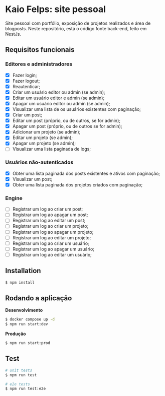 # Kaio Felps: site pessoal
Site pessoal com portfólio, exposição de projetos realizados e área de blogposts. Neste repositório, está o código fonte back-end, feito em NestJs.

## Requisitos funcionais
### Editores e administradores
- [x] Fazer login;
- [x] Fazer logout;
- [x] Reautenticar;
- [x] Criar um usuário editor ou admin (se admin);
- [x] Editar um usuário editor e admin (se admin);
- [x] Apagar um usuário editor ou admin (se admin);
- [x] Visualizar uma lista de os usuários existentes com paginação;
- [x] Criar um post;
- [x] Editar um post (próprio, ou de outros, se for admin);
- [x] Apagar um post (próprio, ou de outros se for admin);
- [x] Adicionar um projeto (se admin);
- [x] Editar um projeto (se admin);
- [x] Apagar um projeto (se admin);
- [ ] Visualizar uma lista paginada de logs;

### Usuários não-autenticados
- [x] Obter uma lista paginada dos posts existentes e ativos com paginação;
- [x] Visualizar um post;
- [x] Obter uma lista paginada dos projetos criados com paginação;

### Engine
- [ ] Registrar um log ao criar um post;
- [ ] Registrar um log ao apagar um post;
- [ ] Registrar um log ao editar um post;
- [ ] Registrar um log ao criar um projeto;
- [ ] Registrar um log ao apagar um projeto;
- [ ] Registrar um log ao editar um projeto;
- [ ] Registrar um log ao criar um usuário;
- [ ] Registrar um log ao apagar um usuário;
- [ ] Registrar um log ao editar um usuário;

## Installation

```bash
$ npm install
```

## Rodando a aplicação

**Desenvolvimento**

```bash
$ docker compose up -d
$ npm run start:dev
```

**Produção**

```bash
$ npm run start:prod
```

## Test

```bash
# unit tests
$ npm run test

# e2e tests
$ npm run test:e2e
```
